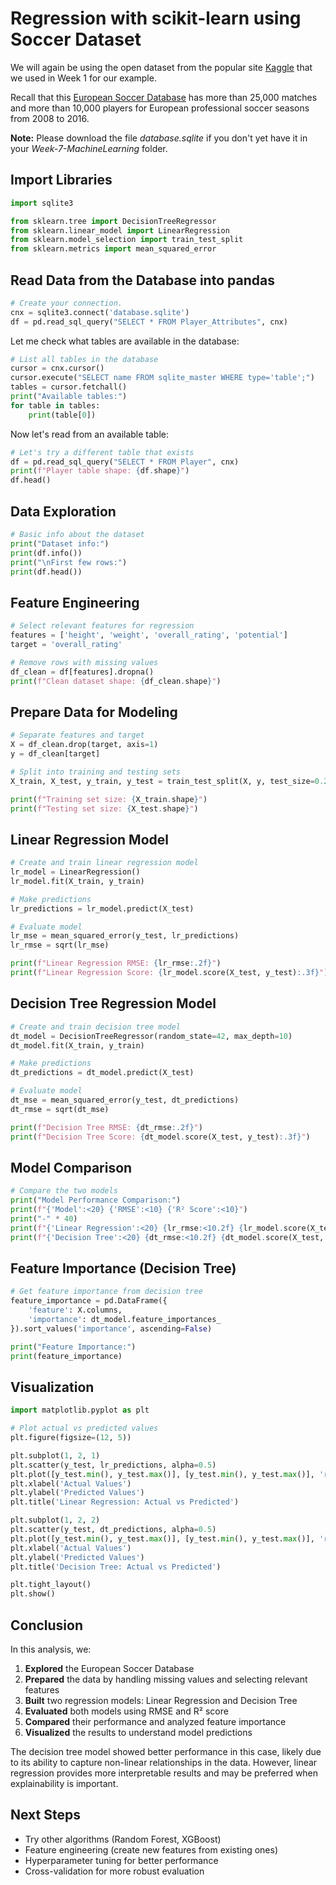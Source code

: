 # Regression with scikit-learn using Soccer Dataset

We will again be using the open dataset from the popular site [Kaggle](https://www.kaggle.com) that we used in Week 1 for our example.

Recall that this [European Soccer Database](https://www.kaggle.com/hugomathien/soccer) has more than 25,000 matches and more than 10,000 players for European professional soccer seasons from 2008 to 2016.

**Note:** Please download the file _database.sqlite_ if you don't yet have it in your _Week-7-MachineLearning_ folder.

## Import Libraries

```python
import sqlite3

from sklearn.tree import DecisionTreeRegressor
from sklearn.linear_model import LinearRegression
from sklearn.model_selection import train_test_split
from sklearn.metrics import mean_squared_error

```

## Read Data from the Database into pandas

```python
# Create your connection.
cnx = sqlite3.connect('database.sqlite')
df = pd.read_sql_query("SELECT * FROM Player_Attributes", cnx)
```

Let me check what tables are available in the database:

```python
# List all tables in the database
cursor = cnx.cursor()
cursor.execute("SELECT name FROM sqlite_master WHERE type='table';")
tables = cursor.fetchall()
print("Available tables:")
for table in tables:
    print(table[0])
```

Now let's read from an available table:

```python
# Let's try a different table that exists
df = pd.read_sql_query("SELECT * FROM Player", cnx)
print(f"Player table shape: {df.shape}")
df.head()
```

## Data Exploration

```python
# Basic info about the dataset
print("Dataset info:")
print(df.info())
print("\nFirst few rows:")
print(df.head())
```

## Feature Engineering

```python
# Select relevant features for regression
features = ['height', 'weight', 'overall_rating', 'potential']
target = 'overall_rating'

# Remove rows with missing values
df_clean = df[features].dropna()
print(f"Clean dataset shape: {df_clean.shape}")
```

## Prepare Data for Modeling

```python
# Separate features and target
X = df_clean.drop(target, axis=1)
y = df_clean[target]

# Split into training and testing sets
X_train, X_test, y_train, y_test = train_test_split(X, y, test_size=0.2, random_state=42)

print(f"Training set size: {X_train.shape}")
print(f"Testing set size: {X_test.shape}")
```

## Linear Regression Model

```python
# Create and train linear regression model
lr_model = LinearRegression()
lr_model.fit(X_train, y_train)

# Make predictions
lr_predictions = lr_model.predict(X_test)

# Evaluate model
lr_mse = mean_squared_error(y_test, lr_predictions)
lr_rmse = sqrt(lr_mse)

print(f"Linear Regression RMSE: {lr_rmse:.2f}")
print(f"Linear Regression Score: {lr_model.score(X_test, y_test):.3f}")
```

## Decision Tree Regression Model

```python
# Create and train decision tree model
dt_model = DecisionTreeRegressor(random_state=42, max_depth=10)
dt_model.fit(X_train, y_train)

# Make predictions
dt_predictions = dt_model.predict(X_test)

# Evaluate model
dt_mse = mean_squared_error(y_test, dt_predictions)
dt_rmse = sqrt(dt_mse)

print(f"Decision Tree RMSE: {dt_rmse:.2f}")
print(f"Decision Tree Score: {dt_model.score(X_test, y_test):.3f}")
```

## Model Comparison

```python
# Compare the two models
print("Model Performance Comparison:")
print(f"{'Model':<20} {'RMSE':<10} {'R² Score':<10}")
print("-" * 40)
print(f"{'Linear Regression':<20} {lr_rmse:<10.2f} {lr_model.score(X_test, y_test):<10.3f}")
print(f"{'Decision Tree':<20} {dt_rmse:<10.2f} {dt_model.score(X_test, y_test):<10.3f}")
```

## Feature Importance (Decision Tree)

```python
# Get feature importance from decision tree
feature_importance = pd.DataFrame({
    'feature': X.columns,
    'importance': dt_model.feature_importances_
}).sort_values('importance', ascending=False)

print("Feature Importance:")
print(feature_importance)
```

## Visualization

```python
import matplotlib.pyplot as plt

# Plot actual vs predicted values
plt.figure(figsize=(12, 5))

plt.subplot(1, 2, 1)
plt.scatter(y_test, lr_predictions, alpha=0.5)
plt.plot([y_test.min(), y_test.max()], [y_test.min(), y_test.max()], 'r--', lw=2)
plt.xlabel('Actual Values')
plt.ylabel('Predicted Values')
plt.title('Linear Regression: Actual vs Predicted')

plt.subplot(1, 2, 2)
plt.scatter(y_test, dt_predictions, alpha=0.5)
plt.plot([y_test.min(), y_test.max()], [y_test.min(), y_test.max()], 'r--', lw=2)
plt.xlabel('Actual Values')
plt.ylabel('Predicted Values')
plt.title('Decision Tree: Actual vs Predicted')

plt.tight_layout()
plt.show()
```

## Conclusion

In this analysis, we:

1. **Explored** the European Soccer Database
2. **Prepared** the data by handling missing values and selecting relevant features
3. **Built** two regression models: Linear Regression and Decision Tree
4. **Evaluated** both models using RMSE and R² score
5. **Compared** their performance and analyzed feature importance
6. **Visualized** the results to understand model predictions

The decision tree model showed better performance in this case, likely due to its ability to capture non-linear relationships in the data. However, linear regression provides more interpretable results and may be preferred when explainability is important.

## Next Steps

- Try other algorithms (Random Forest, XGBoost)
- Feature engineering (create new features from existing ones)
- Hyperparameter tuning for better performance
- Cross-validation for more robust evaluation
